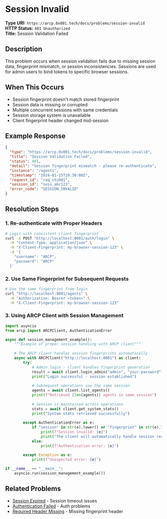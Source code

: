 # Session Invalid

**Type URI:** `https://arcp.0x001.tech/docs/problems/session-invalid`  
**HTTP Status:** `401 Unauthorized`  
**Title:** Session Validation Failed

## Description

This problem occurs when session validation fails due to missing session data, fingerprint mismatch, or session inconsistencies. Sessions are used for admin users to bind tokens to specific browser sessions.

## When This Occurs

- Session fingerprint doesn't match stored fingerprint
- Session data is missing or corrupted
- Multiple concurrent sessions with same credentials
- Session storage system is unavailable
- Client fingerprint header changed mid-session

## Example Response

```json
{
  "type": "https://arcp.0x001.tech/docs/problems/session-invalid",
  "title": "Session Validation Failed",
  "status": 401,
  "detail": "Session fingerprint mismatch - please re-authenticate",
  "instance": "/agents",
  "timestamp": "2024-01-15T10:30:00Z",
  "request_id": "req_stu901",
  "session_id": "sess_abc123",
  "error_code": "SESSION_INVALID"
}
```

## Resolution Steps

### 1. Re-authenticate with Proper Headers
```bash
# Login with consistent client fingerprint
curl -X POST "http://localhost:8001/auth/login" \
  -H "Content-Type: application/json" \
  -H "X-Client-Fingerprint: my-browser-session-123" \
  -d '{
    "username": "ARCP",
    "password": "ARCP"
  }'
```

### 2. Use Same Fingerprint for Subsequent Requests
```bash
# Use the same fingerprint from login
curl "http://localhost:8001/agents" \
  -H "Authorization: Bearer <token>" \
  -H "X-Client-Fingerprint: my-browser-session-123"
```

### 3. Using ARCP Client with Session Management
```python
import asyncio
from arcp import ARCPClient, AuthenticationError

async def session_management_example():
    """Example of proper session handling with ARCP client"""
    
    # The ARCP client handles session fingerprints automatically
    async with ARCPClient("http://localhost:8001") as client:
        try:
            # Admin login - client handles fingerprint generation
            result = await client.login_admin("admin", "your-password")
            print("Login successful - session established")
            
            # Subsequent operations use the same session
            agents = await client.list_agents()
            print(f"Retrieved {len(agents)} agents in same session")
            
            # Session is maintained across operations
            stats = await client.get_system_stats()
            print("System stats retrieved successfully")
            
        except AuthenticationError as e:
            if "session" in str(e).lower() or "fingerprint" in str(e).lower():
                print(f"Session invalid: {e}")
                print("The client will automatically handle session recreation")
            else:
                print(f"Authentication error: {e}")
        
        except Exception as e:
            print(f"Unexpected error: {e}")

if __name__ == "__main__":
    asyncio.run(session_management_example())
```

## Related Problems

- [Session Expired](./session-expired.md) - Session timeout issues
- [Authentication Failed](./authentication-failed.md) - Auth problems
- [Required Header Missing](./required-header-missing.md) - Missing fingerprint header